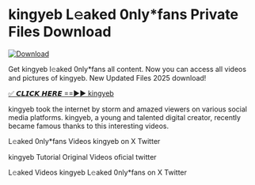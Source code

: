 # kingyeb L𝚎aked 0nly*fans Private Files Download

[![Download](https://i.imgur.com/PoXn3jX.png)](https://mediafirer.com/kingyeb)

Get kingyeb l𝚎aked 0nly*fans all content. Now you can access all videos and pictures of kingyeb. New Updated Files 2025 download!

[✅ 𝘾𝙇𝙄𝘾𝙆 𝙃𝙀𝙍𝙀 ==►► kingyeb](https://mediafirer.com/kingyeb)

kingyeb took the internet by storm and amazed viewers on various social media platforms. kingyeb, a young and talented digital creator, recently became famous thanks to this interesting videos.

L𝚎aked 0nly*fans Videos kingyeb on X Twitter

kingyeb Tutorial Original Videos oficial twitter

L𝚎aked Videos kingyeb L𝚎aked 0nly*fans on X Twitter